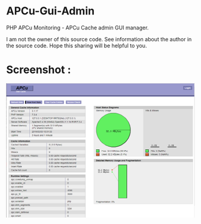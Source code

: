# APCu-Gui-Admin
PHP APCu Monitoring - APCu Cache admin GUI manager.

I am not the owner of this source code. See information about the author in the source code.
Hope this sharing will be helpful to you.

# Screenshot :
![GitHub Logo](/screenshot-apcu-admin-gui.jpg)
